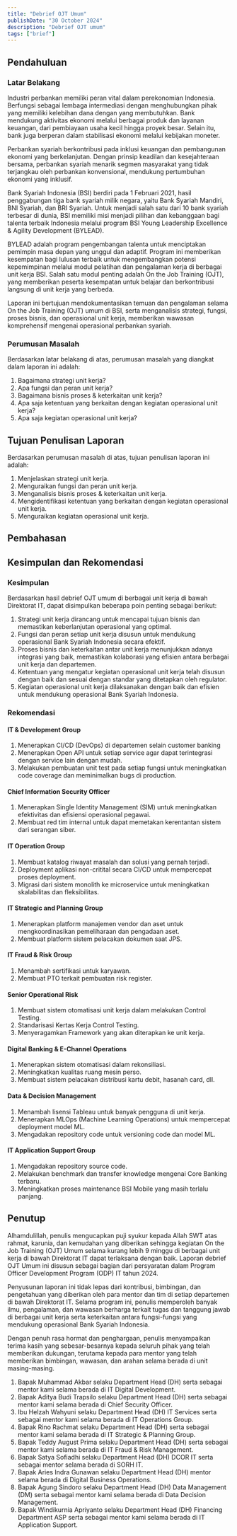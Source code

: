 ```yaml
---
title: "Debrief OJT Umum"
publishDate: "30 October 2024"
description: "Debrief OJT umum"
tags: ["brief"]
---
```


## Pendahuluan

### Latar Belakang

Industri perbankan memiliki peran vital dalam perekonomian Indonesia. Berfungsi sebagai lembaga intermediasi dengan menghubungkan pihak yang memiliki kelebihan dana dengan yang membutuhkan. Bank mendukung aktivitas ekonomi melalui berbagai produk dan layanan keuangan, dari pembiayaan usaha kecil hingga proyek besar. Selain itu, bank juga berperan dalam stabilisasi ekonomi melalui kebijakan moneter.

Perbankan syariah berkontribusi pada inklusi keuangan dan pembangunan ekonomi yang berkelanjutan. Dengan prinsip keadilan dan kesejahteraan bersama, perbankan syariah menarik segmen masyarakat yang tidak terjangkau oleh perbankan konvensional, mendukung pertumbuhan ekonomi yang inklusif.

Bank Syariah Indonesia (BSI) berdiri pada 1 Februari 2021, hasil penggabungan tiga bank syariah milik negara, yaitu Bank Syariah Mandiri, BNI Syariah, dan BRI Syariah. Untuk menjadi salah satu dari 10 bank syariah terbesar di dunia, BSI memiliki misi menjadi pilihan dan kebanggaan bagi talenta terbaik Indonesia melalui program BSI Young Leadership Excellence & Agility Development (BYLEAD).

BYLEAD adalah program pengembangan talenta untuk menciptakan pemimpin masa depan yang unggul dan adaptif. Program ini memberikan kesempatan bagi lulusan terbaik untuk mengembangkan potensi kepemimpinan melalui modul pelatihan dan pengalaman kerja di berbagai unit kerja BSI. Salah satu modul penting adalah On the Job Training (OJT), yang memberikan peserta kesempatan untuk belajar dan berkontribusi langsung di unit kerja yang berbeda.

Laporan ini bertujuan mendokumentasikan temuan dan pengalaman selama On the Job Training (OJT) umum di BSI, serta menganalisis strategi, fungsi, proses bisnis, dan operasional unit kerja, memberikan wawasan komprehensif mengenai operasional perbankan syariah.	

### Perumusan Masalah

Berdasarkan latar belakang di atas, perumusan masalah yang diangkat dalam laporan ini adalah:

1. Bagaimana strategi unit kerja?
2. Apa fungsi dan peran unit kerja?
3. Bagaimana bisnis proses & keterkaitan unit kerja?
4. Apa saja ketentuan yang berkaitan dengan kegiatan operasional unit kerja?
5. Apa saja kegiatan operasional unit kerja?

## Tujuan Penulisan Laporan

Berdasarkan perumusan masalah di atas, tujuan penulisan laporan ini adalah:

1. Menjelaskan strategi unit kerja.
2. Menguraikan fungsi dan peran unit kerja.
3. Menganalisis bisnis proses & keterkaitan unit kerja.
4. Mengidentifikasi ketentuan yang berkaitan dengan kegiatan operasional unit kerja.
5. Menguraikan kegiatan operasional unit kerja.

## Pembahasan

## Kesimpulan dan Rekomendasi

### Kesimpulan

Berdasarkan hasil debrief OJT umum di berbagai unit kerja di bawah Direktorat IT, dapat disimpulkan beberapa poin penting sebagai berikut:

1. Strategi unit kerja dirancang untuk mencapai tujuan bisnis dan memastikan keberlanjutan operasional yang optimal.
2. Fungsi dan peran setiap unit kerja disusun untuk mendukung operasional Bank Syariah Indonesia secara efektif.
3. Proses bisnis dan keterkaitan antar unit kerja menunjukkan adanya integrasi yang baik, memastikan kolaborasi yang efisien antara berbagai unit kerja dan departemen.
4. Ketentuan yang mengatur kegiatan operasional unit kerja telah disusun dengan baik dan sesuai dengan standar yang ditetapkan oleh regulator.
5. Kegiatan operasional unit kerja dilaksanakan dengan baik dan efisien untuk mendukung operasional Bank Syariah Indonesia.

### Rekomendasi

#### IT & Development Group

1. Menerapkan CI/CD (DevOps) di departemen selain customer banking
2. Menerapkan Open API untuk setiap service agar dapat terintegrasi dengan service lain dengan mudah.
3. Melakukan pembuatan unit test pada setiap fungsi untuk meningkatkan code coverage dan meminimalkan bugs di production.

#### Chief Information Security Officer

1. Menerapkan Single Identity Management (SIM) untuk meningkatkan efektivitas dan efisiensi operasional pegawai.
2. Membuat red tim internal untuk dapat memetakan kerentantan sistem dari serangan siber.

#### IT Operation Group

1. Membuat katalog riwayat masalah dan solusi yang pernah terjadi.
2. Deployment aplikasi non-critital secara CI/CD untuk mempercepat proses deployment.
3. Migrasi dari sistem monolith ke microservice untuk meningkatkan skalabilitas dan fleksibilitas.

#### IT Strategic and Planning Group

1. Menerapkan platform manajemen vendor dan aset untuk mengkoordinasikan pemeliharaan dan pengadaan aset.
2. Membuat platform sistem pelacakan dokumen saat JPS.

#### IT Fraud & Risk Group

1. Menambah sertifikasi untuk karyawan.
2. Membuat PTO terkait pembuatan risk register.

#### Senior Operational Risk

1. Membuat sistem otomatisasi unit kerja dalam melakukan Control Testing.
2. Standarisasi Kertas Kerja Control Testing.
3. Menyeragamkan Framework yang akan diterapkan ke unit kerja.

#### Digital Banking & E-Channel Operations

1. Menerapkan sistem otomatisasi dalam rekonsiliasi.
2. Meningkatkan kualitas ruang mesin perso.
3. Membuat sistem pelacakan distribusi kartu debit, hasanah card, dll.

#### Data & Decision Management

1. Menambah lisensi Tableau untuk banyak pengguna di unit kerja.
2. Menerapkan MLOps (Machine Learning Operations) untuk mempercepat deployment model ML.
3. Mengadakan repository code untuk versioning code dan model ML.

#### IT Application Support Group

1. Mengadakan repository source code.
2. Melakukan benchmark dan transfer knowledge mengenai Core Banking terbaru.
3. Meningkatkan proses maintenance BSI Mobile yang masih terlalu panjang.

## Penutup

Alhamdulillah, penulis mengucapkan puji syukur kepada Allah SWT atas rahmat, karunia, dan kemudahan yang diberikan sehingga kegiatan On the Job Training (OJT) Umum selama kurang lebih 9 minggu di berbagai unit kerja di bawah Direktorat IT dapat terlaksana dengan baik. Laporan debrief OJT Umum ini disusun sebagai bagian dari persyaratan dalam Program Officer Development Program (ODP) IT tahun 2024.

Penyusunan laporan ini tidak lepas dari kontribusi, bimbingan, dan pengetahuan yang diberikan oleh para mentor dan tim di setiap departemen di bawah Direktorat IT. Selama program ini, penulis memperoleh banyak ilmu, pengalaman, dan wawasan berharga terkait tugas dan tanggung jawab di berbagai unit kerja serta keterkaitan antara fungsi-fungsi yang mendukung operasional Bank Syariah Indonesia.

Dengan penuh rasa hormat dan penghargaan, penulis menyampaikan terima kasih yang sebesar-besarnya kepada seluruh pihak yang telah memberikan dukungan, terutama kepada para mentor yang telah memberikan bimbingan, wawasan, dan arahan selama berada di unit masing-masing.

1. Bapak Muhammad Akbar selaku Department Head (DH) serta sebagai mentor kami selama berada di IT Digital Development.
2. Bapak Aditya Budi Trapsilo selaku Department Head (DH) serta sebagai mentor kami selama berada di Chief Security Officer.
3. Ibu Helzah Wahyuni selaku Department Head (DH) IT Services serta sebagai mentor kami selama berada di IT Operations Group.
4. Bapak Rino Rachmat selaku Department Head (DH) serta sebagai mentor kami selama berada di IT Strategic & Planning Group.
5. Bapak Teddy August Prima selaku Department Head (DH) serta sebagai mentor kami selama berada di IT Fraud & Risk Management.
6. Bapak Satya Sofiadhi selaku Department Head (DH) DCOR IT serta sebagai mentor selama berada di SORH IT.
7. Bapak Aries Indra Gunawan selaku Department Head (DH) mentor selama berada di Digital Business Operations.
8. Bapak Agung Sindoro selaku Department Head (DH) Data Management (DM) serta sebagai mentor kami selama berada di Data Decision Management.
9. Bapak Windikurnia Apriyanto selaku Department Head (DH) Financing Department ASP serta sebagai mentor kami selama berada di IT Application Support.
